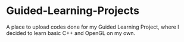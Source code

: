 # Guided-Learning-Projects
A place to upload codes done for my Guided Learning Project, where I decided to learn basic C++ and OpenGL on my own.
